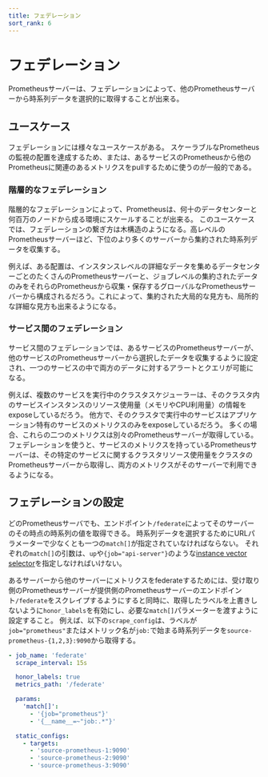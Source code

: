 ```yaml
---
title: フェデレーション
sort_rank: 6
---
```


# フェデレーション

Prometheusサーバーは、フェデレーションによって、他のPrometheusサーバーから時系列データを選択的に取得することが出来る。

## ユースケース

フェデレーションには様々なユースケースがある。
スケーラブルなPrometheusの監視の配置を達成するため、または、あるサービスのPrometheusから他のPrometheusに関連のあるメトリクスをpullするために使うのが一般的である。

### 階層的なフェデレーション

階層的なフェデレーションによって、Prometheusは、何十のデータセンターと何百万のノードから成る環境にスケールすることが出来る。
このユースケースでは、フェデレーションの繋ぎ方は木構造のようになる。高レベルのPrometheusサーバーほど、下位のより多くのサーバーから集約された時系列データを収集する。

例えば、ある配置は、インスタンスレベルの詳細なデータを集めるデータセンターごとのたくさんのPrometheusサーバーと、ジョブレベルの集約されたデータのみをそれらのPrometheusから収集・保存するグローバルなPrometheusサーバーから構成されるだろう。これによって、集約された大局的な見方も、局所的な詳細な見方も出来るようになる。

### サービス間のフェデレーション

サービス間のフェデレーションでは、あるサービスのPrometheusサーバーが、他のサービスのPrometheusサーバーから選択したデータを収集するように設定され、一つのサービスの中で両方のデータに対するアラートとクエリが可能になる。

例えば、複数のサービスを実行中のクラスタスケジューラーは、そのクラスタ内のサービスインスタンスのリソース使用量（メモリやCPU利用量）の情報をexposeしているだろう。
他方で、そのクラスタで実行中のサービスはアプリケーション特有のサービスのメトリクスのみをexposeしているだろう。
多くの場合、これらの二つのメトリクスは別々のPrometheusサーバーが取得している。
フェデレーションを使うと、サービスのメトリクスを持っているPrometheusサーバーは、その特定のサービスに関するクラスタリソース使用量をクラスタのPrometheusサーバーから取得し、両方のメトリクスがそのサーバーで利用できるようになる。

## フェデレーションの設定

どのPrometheusサーバでも、エンドポイント`/federate`によってそのサーバーのその時点の時系列の値を取得できる。
時系列データを選択するためにURLパラメーターで少なくとも一つの`match[]`が指定されていなければならない。
それぞれの`match[]`の引数は、`up`や`{job="api-server"}`のような[instance vector selector](querying/basics.md#instant-vector-selectors)を指定しなければいけない。

あるサーバーから他のサーバーにメトリクスをfederateするためには、受け取り側のPrometheusサーバーが提供側のPrometheusサーバーのエンドポイント`/federate`をスクレイプするようにすると同時に、取得したラベルを上書きしないように`honor_labels`を有効にし、必要な`match[]`パラメーターを渡すように設定すること。
例えば、以下の`scrape_config`は、ラベルが`job="prometheus"`またはメトリック名が`job:`で始まる時系列データを`source-prometheus-{1,2,3}:9090`から取得する。

```yaml
- job_name: 'federate'
  scrape_interval: 15s

  honor_labels: true
  metrics_path: '/federate'

  params:
    'match[]':
      - '{job="prometheus"}'
      - '{__name__=~"job:.*"}'

  static_configs:
    - targets:
      - 'source-prometheus-1:9090'
      - 'source-prometheus-2:9090'
      - 'source-prometheus-3:9090'
```
